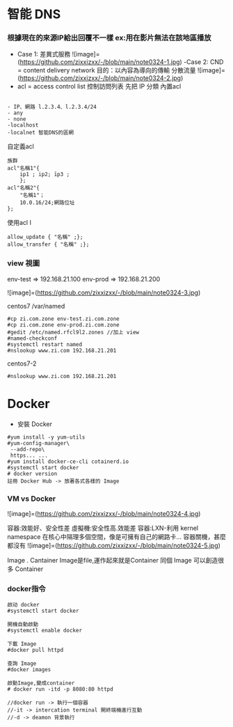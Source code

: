 # 智能 DNS
### 根據現在的來源IP給出回覆不一樣 ex:用在影片無法在該地區播放
- Case 1: 差異式服務
![image]=(https://github.com/zixxizxx/-/blob/main/note0324-1.jpg)
-Case 2: CND = content delivery network 
 目的：以內容為導向的傳輸 
 分散流量
 ![image]=(https://github.com/zixxizxx/-/blob/main/note0324-2.jpg)
- acl = access control list 控制訪問列表
先把 IP 分類
內置acl
```

- IP、網路 l.2.3.4、l.2.3.4/24
- any
- none
-localhost 
-localnet 智能DNS的區網
```
自定義acl
```
族群
acl"名稱1"{
    ip1 ; ip2; īp3 ;
    };
acl"名稱2"{
    "名稱1"；
    10.0.16/24;網路位址
};
```
使用acl I
```
allow_update { "名稱" ;};
allow_transfer { "名稱" ;};
```
### view 視圖
env-test => 192.168.21.100
env-prod => 192.168.21.200

![image]=(https://github.com/zixxizxx/-/blob/main/note0324-3.jpg)

centos7 /var/named
```
#cp zi.com.zone env-test.zi.com.zone
#cp zi.com.zone env-prod.zi.com.zone
#gedit /etc/named.rfcl9l2.zones //加上 view
#named-checkconf
#systemctl restart named
#nslookup www.zi.com 192.168.21.201
```
centos7-2
```
#nslookup www.zi.com 192.168.21.201
```
# Docker
- 安裝 Docker
```
#yum install -y yum-utils 
#yum-config-manager\
 --add-repo\
 https... ...
#yum install docker-ce-cli cotainerd.io 
#systemctl start docker
# docker version
註冊 Docker Hub -> 放著各式各樣的 Image
```
### VM vs Docker

![image]=(https://github.com/zixxizxx/-/blob/main/note0324-4.jpg)

容器:效能好、安全性差
虛擬機:安全性高.效能差
容器:LXN-利用 kernel namespace 在核心中隔理多個空間，像是可擁有自己的網路卡…
容器關機，甚麼都沒有
![image]=(https://github.com/zixxizxx/-/blob/main/note0324-5.jpg)


Image . Cantainer 
Image是file,運作起來就是Container
同個 Image 可以創造很多 Container

### docker指令
```
啟动 docker
#systemctl start docker

開機自動啟動
#systemctl enable docker

下載 Image
#docker pull httpd

查詢 Image
#docker images

啟動Image,變成container
# docker run -itd -p 8080:80 httpd

//docker run -> 執行一個容器
//-it -> intercation terminal 開終端機進行互動
//-d -> deamon 背景執行 
```

